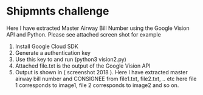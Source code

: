 # Shipmnts challenge

Here I have extracted Master Airway Bill Number using the Google Vision API and Python. Please see attached screen shot for example

1) Install Google Cloud SDK
2) Generate a authentication key
3) Use this key to and run (python3 vision2.py)
4) Attached file.txt is the output of the Google Vision API
5) Output is shown in ( screenshot 2018 ). Here I have extracted master airway bill number and CONSIGNEE from file1.txt, file2.txt, .. etc here file 1 corresponds to image1, file 2 corresponds to image2 and so on.
